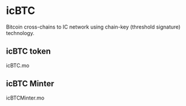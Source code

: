 # icBTC

Bitcoin cross-chains to IC network using chain-key (threshold signature) technology.

## icBTC token
icBTC.mo

## icBTC Minter
icBTCMinter.mo

